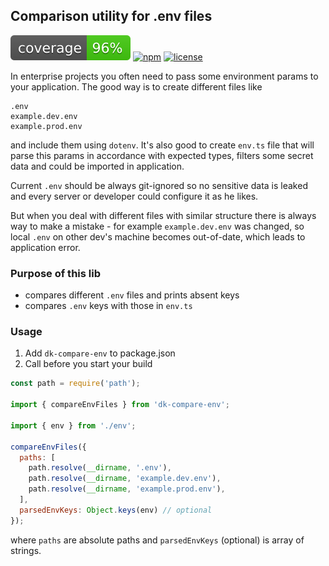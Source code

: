 ## Comparison utility for .env files

![coverage](https://github.com/dkazakov8/dk-framework/blob/master/packages/compare-env/cover.svg)
[![npm](https://img.shields.io/npm/v/dk-compare-env)](https://www.npmjs.com/package/dk-compare-env)
[![license](https://img.shields.io/npm/l/dk-compare-env)](https://github.com/dkazakov8/dk-framework/blob/master/packages/compare-env/LICENSE)

In enterprise projects you often need to pass some environment params to your application.
The good way is to create different files like

```
.env
example.dev.env
example.prod.env
```

and include them using `dotenv`. It's also good to create `env.ts` file that will parse this params
in accordance with expected types, filters some secret data and could be imported in application.

Current `.env` should be always git-ignored so no sensitive data is leaked and every server or 
developer could configure it as he likes.

But when you deal with different files with similar structure there is always way to make a mistake -
for example `example.dev.env` was changed, so local `.env` on other dev's machine becomes out-of-date,
which leads to application error.

### Purpose of this lib

- compares different `.env` files and prints absent keys
- compares `.env` keys with those in `env.ts`

### Usage

1. Add `dk-compare-env` to package.json
2. Call before you start your build
```javascript
const path = require('path');

import { compareEnvFiles } from 'dk-compare-env';

import { env } from './env';

compareEnvFiles({ 
  paths: [
    path.resolve(__dirname, '.env'),
    path.resolve(__dirname, 'example.dev.env'),
    path.resolve(__dirname, 'example.prod.env'),
  ],
  parsedEnvKeys: Object.keys(env) // optional
});
```
where `paths` are absolute paths and `parsedEnvKeys` (optional) is array of strings.